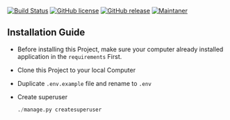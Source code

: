 [![Build Status](https://travis-ci.com/LuckyWirasakti/django-project-starter.svg?branch=master)](https://travis-ci.com/github/LuckyWirasakti/django-project-starter) [![GitHub license](https://img.shields.io/github/license/Naereen/StrapDown.js.svg)](https://github.com/LuckyWirasakti/django-project-starter/blob/master/LICENSE) [![GitHub release](https://img.shields.io/badge/release-v1.1.1-blue)](https://github.com/LuckyWirasakti/django-project-starter/releases/tag/1.1.1)  [![Maintaner](https://img.shields.io/badge/maintainer-LuckyWirasakti-blue)](mailto:luckywirasakti@gmail.com) 

## Installation Guide

- Before installing this Project, make sure your computer already installed application in the `requirements` First.

- Clone this Project to your local Computer

- Duplicate `.env.example` file and rename to `.env`

- Create superuser 

	```python
	./manage.py createsuperuser
	```